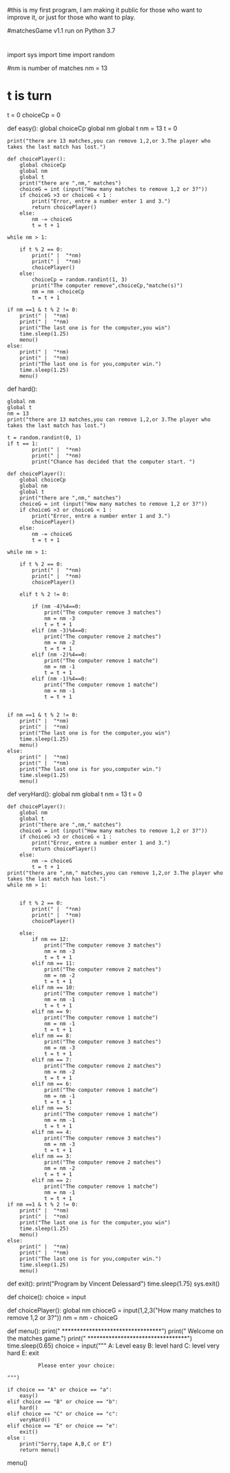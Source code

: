 #this is my first program, I am making it public for those who want to improve it, or just for those who want to play.

#matchesGame v1.1 run on Python 3.7
#
#
#
#
import sys
import time
import random

#nm is number of matches
nm = 13
# t is turn
t = 0
choiceCp = 0

def easy():
    global choiceCp
    global nm
    global t
    nm = 13
    t = 0

    print("there are 13 matches,you can remove 1,2,or 3.The player who takes the last match has lost.")

    def choicePlayer():
        global choiceCp
        global nm
        global t
        print("there are ",nm," matches")
        choiceG = int (input("How many matches to remove 1,2 or 3?"))
        if choiceG >3 or choiceG < 1 :
            print("Error, entre a number enter 1 and 3.")
            return choicePlayer()
        else:
            nm -= choiceG
            t = t + 1

    while nm > 1:
        
        if t % 2 == 0:
            print(" |  "*nm)
            print(" |  "*nm)
            choicePlayer()
        else:
            choiceCp = random.randint(1, 3)
            print("The computer remove",choiceCp,"matche(s)")
            nm = nm -choiceCp
            t = t + 1

    if nm ==1 & t % 2 != 0:
        print(" |  "*nm)
        print(" |  "*nm)
        print("The last one is for the computer,you win")
        time.sleep(1.25)
        menu()
    else:
        print(" |  "*nm)
        print(" |  "*nm)
        print("The last one is for you,computer win.")
        time.sleep(1.25)
        menu()
        
def hard():
    
    global nm
    global t
    nm = 13
    print("there are 13 matches,you can remove 1,2,or 3.The player who takes the last match has lost.")
    
    t = random.randint(0, 1)
    if t == 1: 
            print(" |  "*nm)
            print(" |  "*nm)
            print("Chance has decided that the computer start. ")

    def choicePlayer():
        global choiceCp
        global nm
        global t
        print("there are ",nm," matches")
        choiceG = int (input("How many matches to remove 1,2 or 3?"))
        if choiceG >3 or choiceG < 1 :
            print("Error, entre a number enter 1 and 3.")
            choicePlayer()
        else:
            nm -= choiceG
            t = t + 1

    while nm > 1:
         
        if t % 2 == 0:
            print(" |  "*nm)
            print(" |  "*nm)
            choicePlayer()

        elif t % 2 != 0:

            if (nm -4)%4==0:
                print("The computer remove 3 matches")
                nm = nm -3
                t = t + 1
            elif (nm -3)%4==0:
                print("The computer remove 2 matches")
                nm = nm -2
                t = t + 1
            elif (nm -2)%4==0:
                print("The computer remove 1 matche")
                nm = nm -1
                t = t + 1
            elif (nm -1)%4==0:
                print("The computer remove 1 matche")
                nm = nm -1
                t = t + 1
            
           
    if nm ==1 & t % 2 != 0:
        print(" |  "*nm)
        print(" |  "*nm)
        print("The last one is for the computer,you win")
        time.sleep(1.25)
        menu()
    else:
        print(" |  "*nm)
        print(" |  "*nm)
        print("The last one is for you,computer win.")
        time.sleep(1.25)
        menu()           
               
           


def veryHard():
    global nm
    global t
    nm = 13
    t = 0
    
             
            
    def choicePlayer():
        global nm 
        global t 
        print("there are ",nm," matches")
        choiceG = int (input("How many matches to remove 1,2 or 3?"))
        if choiceG >3 or choiceG < 1 :
            print("Error, entre a number enter 1 and 3.")
            return choicePlayer()
        else:
            nm -= choiceG
            t = t + 1
    print("there are ",nm," matches,you can remove 1,2,or 3.The player who takes the last match has lost.")
    while nm > 1:
        
        
        if t % 2 == 0:
            print(" |  "*nm)
            print(" |  "*nm)
            choicePlayer()
           
        else:
            if nm == 12:
                print("The computer remove 3 matches")
                nm = nm -3
                t = t + 1 
            elif nm == 11:
                print("The computer remove 2 matches")
                nm = nm -2
                t = t + 1    
            elif nm == 10:
                print("The computer remove 1 matche")
                nm = nm -1
                t = t + 1   
            elif nm == 9:
                print("The computer remove 1 matche")
                nm = nm -1
                t = t + 1        
            elif nm == 8:
                print("The computer remove 3 matches")
                nm = nm -3
                t = t + 1
            elif nm == 7:
                print("The computer remove 2 matches")
                nm = nm -2
                t = t + 1 
            elif nm == 6:
                print("The computer remove 1 matche")
                nm = nm -1
                t = t + 1  
            elif nm == 5:
                print("The computer remove 1 matche")
                nm = nm -1
                t = t + 1 
            elif nm == 4:
                print("The computer remove 3 matches")
                nm = nm -3
                t = t + 1
            elif nm == 3:
                print("The computer remove 2 matches")
                nm = nm -2
                t = t + 1 
            elif nm == 2:
                print("The computer remove 1 matche")
                nm = nm -1
                t = t + 1 
    if nm ==1 & t % 2 != 0:
        print(" |  "*nm)
        print(" |  "*nm)
        print("The last one is for the computer,you win")
        time.sleep(1.25)
        menu()
    else:
        print(" |  "*nm)
        print(" |  "*nm)
        print("The last one is for you,computer win.")
        time.sleep(1.25)
        menu()

def exit():
    print("Program by Vincent Delessard")
    time.sleep(1.75)
    sys.exit()
    


def choice():
    choice = input

def choicePlayer():
    global nm
    chioceG = input(1,2,3("How many matches to remove 1,2 or 3?"))
    nm = nm - choiceG

def menu():
    print("   *********************************")
    print("      Welcome on the matches game.")
    print("   *********************************")
    time.sleep(0.65)
    choice = input("""
              A: Level easy
              B: level hard 
              C: level very hard
              E: exit  

              Please enter your choice:
 
    """)
    
    if choice == "A" or choice == "a":
        easy()
    elif choice == "B" or choice == "b":
        hard()
    elif choice == "C" or choice == "c":
        veryHard()
    elif choice == "E" or choice == "e":
        exit()
    else :
        print("Sorry,tape A,B,C or E")
        return menu()

menu()
    



